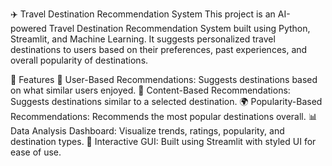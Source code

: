 ✈️ Travel Destination Recommendation System
This project is an AI-powered Travel Destination Recommendation System built using Python, Streamlit, and Machine Learning. It suggests personalized travel destinations to users based on their preferences, past experiences, and overall popularity of destinations.

🚀 Features
👤 User-Based Recommendations: Suggests destinations based on what similar users enjoyed.
🧠 Content-Based Recommendations: Suggests destinations similar to a selected destination.
🌍 Popularity-Based Recommendations: Recommends the most popular destinations overall.
📊 Data Analysis Dashboard: Visualize trends, ratings, popularity, and destination types.
🎨 Interactive GUI: Built using Streamlit with styled UI for ease of use.
